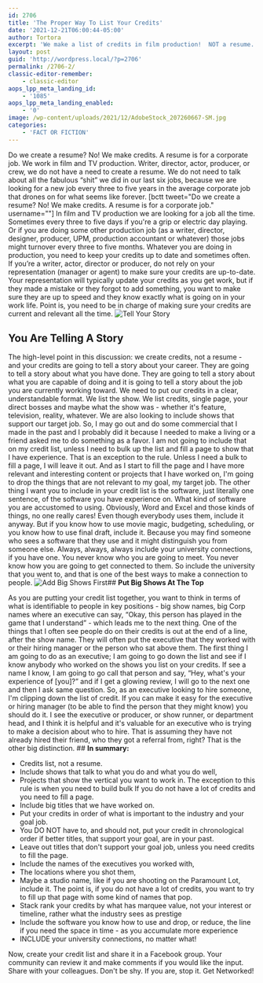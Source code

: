 ```yaml
---
id: 2706
title: 'The Proper Way To List Your Credits'
date: '2021-12-21T06:00:44-05:00'
author: Tortora
excerpt: 'We make a list of credits in film production!  NOT a resume.'
layout: post
guid: 'http://wordpress.local/?p=2706'
permalink: /2706-2/
classic-editor-remember:
    - classic-editor
aops_lpp_meta_landing_id:
    - '1085'
aops_lpp_meta_landing_enabled:
    - '0'
image: /wp-content/uploads/2021/12/AdobeStock_207260667-SM.jpg
categories:
    - 'FACT OR FICTION'
---
```


Do we create a resume? No! We make credits. A resume is for a corporate job. We work in film and TV production. Writer, director, actor, producer, or crew, we do not have a need to create a resume. We do not need to talk about all the fabulous “shit” we did in our last six jobs, because we are looking for a new job every three to five years in the average corporate job that drones on for what seems like forever. \[bctt tweet="Do we create a resume? No! We make credits. A resume is for a corporate job." username=""\] In film and TV production we are looking for a job all the time. Sometimes every three to five days if you're a grip or electric day playing. Or if you are doing some other production job (as a writer, director, designer, producer, UPM, production accountant or whatever) those jobs might turnover every three to five months. Whatever you are doing in production, you need to keep your credits up to date and sometimes often. If you’re a writer, actor, director or producer, do not rely on your representation (manager or agent) to make sure your credits are up-to-date. Your representation will typically update your credits as you get work, but if they made a mistake or they forgot to add something, you want to make sure they are up to speed and they know exactly what is going on in your work life. Point is, you need to be in charge of making sure your credits are current and relevant all the time. ![Tell Your Story](http://wordpress.local/wp-content/uploads/2021/12/AdobeStock_231679126-SM.jpg)

## **You Are Telling A Story**

 The high-level point in this discussion: we create credits, not a resume - and your credits are going to tell a story about your career. They are going to tell a story about what you have done. They are going to tell a story about what you are capable of doing and it is going to tell a story about the job you are currently working toward. We need to put our credits in a clear, understandable format. We list the show. We list credits, single page, your direct bosses and maybe what the show was - whether it's feature, television, reality, whatever. We are also looking to include shows that support our target job. So, I may go out and do some commercial that I made in the past and I probably did it because I needed to make a living or a friend asked me to do something as a favor. I am not going to include that on my credit list, unless I need to bulk up the list and fill a page to show that I have experience. That is an exception to the rule. Unless I need a bulk to fill a page, I will leave it out. And as I start to fill the page and I have more relevant and interesting content or projects that I have worked on, I'm going to drop the things that are not relevant to my goal, my target job. The other thing I want you to include in your credit list is the software, just literally one sentence, of the software you have experience on. What kind of software you are accustomed to using. Obviously, Word and Excel and those kinds of things, no one really cares! Even though everybody uses them, include it anyway. But if you know how to use movie magic, budgeting, scheduling, or you know how to use final draft, include it. Because you may find someone who sees a software that they use and it might distinguish you from someone else. Always, always, always include your university connections, if you have one. You never know who you are going to meet. You never know how you are going to get connected to them. So include the university that you went to, and that is one of the best ways to make a connection to people. ![Add Big Shows First](http://wordpress.local/wp-content/uploads/2021/12/AdobeStock_167259297-SM.jpg)## **Put Big Shows At The Top**

 As you are putting your credit list together, you want to think in terms of what is identifiable to people in key positions - big show names, big Corp names where an executive can say, “Okay, this person has played in the game that I understand” - which leads me to the next thing. One of the things that I often see people do on their credits is out at the end of a line, after the show name. They will often put the executive that they worked with or their hiring manager or the person who sat above them. The first thing I am going to do as an executive; I am going to go down the list and see if I know anybody who worked on the shows you list on your credits. If see a name I know, I am going to go call that person and say, “Hey, what's your experience of \[you\]?” and if I get a glowing review, I will go to the next one and then I ask same question. So, as an executive looking to hire someone, I'm clipping down the list of credit. If you can make it easy for the executive or hiring manager (to be able to find the person that they might know) you should do it. I see the executive or producer, or show runner, or department head, and I think it is helpful and it's valuable for an executive who is trying to make a decision about who to hire. That is assuming they have not already hired their friend, who they got a referral from, right? That is the other big distinction. ## **In summary:**

- Credits list, not a resume.
- Include shows that talk to what you do and what you do well,
- Projects that show the vertical you want to work in. The exception to this rule is when you need to build bulk If you do not have a lot of credits and you need to fill a page.
- Include big titles that we have worked on.
- Put your credits in order of what is important to the industry and your goal job.
- You DO NOT have to, and should not, put your credit in chronological order if better titles, that support your goal, are in your past.
- Leave out titles that don't support your goal job, unless you need credits to fill the page.
- Include the names of the executives you worked with,
- The locations where you shot them,
- Maybe a studio name, like if you are shooting on the Paramount Lot, include it. The point is, if you do not have a lot of credits, you want to try to fill up that page with some kind of names that pop.
- Stack rank your credits by what has marquee value, not your interest or timeline, rather what the industry sees as prestige
- Include the software you know how to use and drop, or reduce, the line if you need the space in time - as you accumulate more experience
- INCLUDE your university connections, no matter what!
 
 Now, create your credit list and share it in a Facebook group. Your community can review it and make comments if you would like the input. Share with your colleagues. Don't be shy. If you are, stop it. Get Networked!